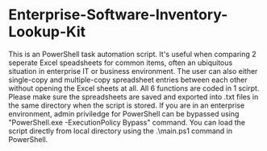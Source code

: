 # Enterprise-Software-Inventory-Lookup-Kit
This is an PowerShell task automation script. It's useful when comparing 2 seperate Excel speadsheets for common items, often an ubiquitous situation in enterprise IT or business environment. The user can also either single-copy and multiple-copy spreadsheet entries between each other without opening the Excel sheets at all. All 6 functions are coded in 1 scirpt. Please make sure the spreadsheets are saved and exported into .txt files in the same directory when the script is stored. If you are in an enterprise environment, admin priviledge for PowerShell can be bypassed using "PowerShell.exe -ExecutionPolicy Bypass" command. You can load the script directly from local directory using the .\main.ps1 command in PowerShell. 
